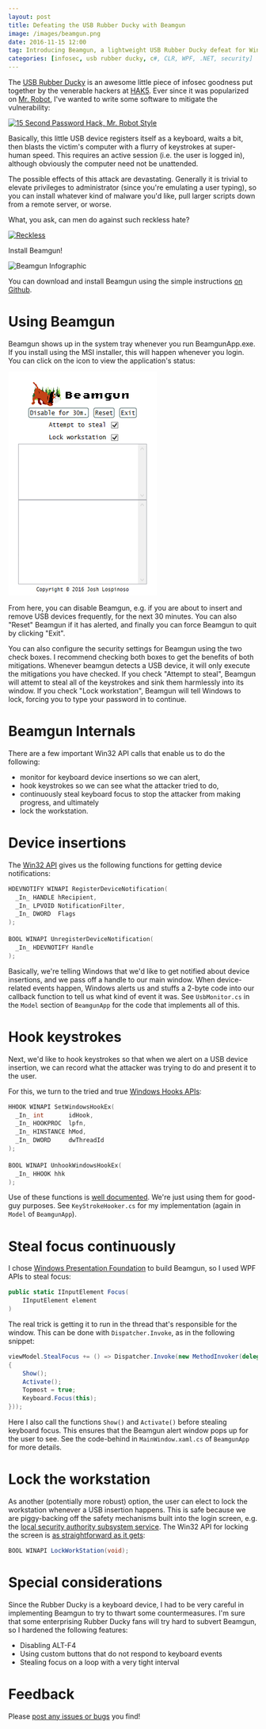 ```yaml
---
layout: post
title: Defeating the USB Rubber Ducky with Beamgun
image: /images/beamgun.png
date: 2016-11-15 12:00
tag: Introducing Beamgun, a lightweight USB Rubber Ducky defeat for Windows
categories: [infosec, usb rubber ducky, c#, CLR, WPF, .NET, security]
---
```

[1]: https://github.com/JLospinoso/beamgun
[2]: https://github.com/JLospinoso/beamgun/issues
[3]: http://usbrubberducky.com/#!index.md
[4]: https://hak5.org
[5]: http://www.usanetwork.com/mrrobot
[6]: https://msdn.microsoft.com/en-us/library/windows/desktop/aa363431(v=vs.85).aspx
[7]: https://msdn.microsoft.com/en-us/library/windows/desktop/ms644990(v=vs.85).aspx
[8]: http://resources.infosecinstitute.com/keyloggers-how-they-work-and-more/
[9]: https://msdn.microsoft.com/en-us/library/mt149843(v=vs.110).aspx
[10]: https://en.wikipedia.org/wiki/Local_Security_Authority_Subsystem_Service
[11]: https://msdn.microsoft.com/en-us/library/windows/desktop/aa376875(v=vs.85).aspx

The [USB Rubber Ducky][3] is an awesome little piece of infosec goodness put together by the venerable hackers at
[HAK5][4]. Ever since it was popularized on [Mr. Robot][5], I've wanted to write some software to mitigate the
vulnerability:

[![15 Second Password Hack, Mr. Robot Style](http://img.youtube.com/vi/4kX90HzA0FM/0.jpg)](https://www.youtube.com/watch?v=4kX90HzA0FM "15 Second Password Hack, Mr. Robot Style")

Basically, this little USB device registers itself as a keyboard, waits a bit, then
blasts the victim's computer with a flurry of keystrokes at super-human speed. This requires an
active session (i.e. the user is logged in), although obviously the computer need not be unattended.

The possible effects of this attack are devastating. Generally it is trivial to elevate privileges to
administrator (since you're emulating a user typing), so you can install whatever kind of malware
you'd like, pull larger scripts down from a remote server, or worse.

What, you ask, can men do against such reckless hate?

[![Reckless](http://img.youtube.com/vi/t6qQSll7InQ/0.jpg)](https://www.youtube.com/watch?v=t6qQSll7InQ "Reckless")

Install Beamgun!

![Beamgun Infographic](https://s3.amazonaws.com/net.lospi.beamgun/Readme.png)

You can download and install Beamgun using the simple instructions [on Github][1].


Using Beamgun
===

Beamgun shows up in the system tray whenever you run BeamgunApp.exe. If you install using the MSI installer, this will happen whenever you login. You can click on the icon to view the application's status:

![Beamgun Screenshot](/images/beamgun-armed.PNG)

From here, you can disable Beamgun, e.g. if you are about to insert and remove USB devices frequently, for the next 30 minutes. You can also "Reset" Beamgun if it has alerted, and finally you can force Beamgun to quit by clicking "Exit".

You can also configure the security settings for Beamgun using the two check boxes.
I recommend checking both boxes to get the benefits of both mitigations. Whenever
beamgun detects a USB device, it will only execute the mitigations you have checked.
If you check "Attempt to steal", Beamgun will attemt to steal all of the keystrokes and sink them harmlessly into its window.
If you check "Lock workstation", Beamgun will tell Windows to lock, forcing
you to type your password in to continue.

Beamgun Internals
==

There are a few important Win32 API calls that enable us to do the following:

* monitor for keyboard device insertions so we can alert,
* hook keystrokes so we can see what the attacker tried to do,
* continuously steal keyboard focus to stop the attacker from making progress, and ultimately
* lock the workstation.

Device insertions
===

The [Win32 API][6] gives us the following functions for getting device notifications:

```c
HDEVNOTIFY WINAPI RegisterDeviceNotification(
  _In_ HANDLE hRecipient,
  _In_ LPVOID NotificationFilter,
  _In_ DWORD  Flags
);

BOOL WINAPI UnregisterDeviceNotification(
  _In_ HDEVNOTIFY Handle
);
```

Basically, we're telling Windows that we'd like to get notified about device insertions, and we pass off a handle to our main window. When device-related events happen, Windows alerts us and stuffs a 2-byte code into our callback function to tell us what kind of event it was. See `UsbMonitor.cs` in the `Model` section of `BeamgunApp` for the code that implements all of this.

Hook keystrokes
===

Next, we'd like to hook keystrokes so that when we alert on a USB device insertion, we can record what the attacker was trying to do and present it to the user.

For this, we turn to the tried and true [Windows Hooks APIs][7]:

```c
HHOOK WINAPI SetWindowsHookEx(
  _In_ int       idHook,
  _In_ HOOKPROC  lpfn,
  _In_ HINSTANCE hMod,
  _In_ DWORD     dwThreadId
);

BOOL WINAPI UnhookWindowsHookEx(
  _In_ HHOOK hhk
);
```

Use of these functions is [well documented][8]. We're just using them for good-guy purposes. See `KeyStrokeHooker.cs` for my implementation (again in `Model` of `BeamgunApp`).

Steal focus continuously
===

I chose [Windows Presentation Foundation][9] to build Beamgun, so I used WPF APIs to steal focus:

```cs
public static IInputElement Focus(
	IInputElement element
)
```

The real trick is getting it to run in the thread that's responsible for the window. This can be done with `Dispatcher.Invoke`, as in the following snippet:

```cs
viewModel.StealFocus += () => Dispatcher.Invoke(new MethodInvoker(delegate
{
    Show();
    Activate();
    Topmost = true;
    Keyboard.Focus(this);
}));
```

Here I also call the functions `Show()` and `Activate()` before stealing keyboard focus. This ensures that the Beamgun alert window pops up for the user to see.
See the code-behind in `MainWindow.xaml.cs` of `BeamgunApp` for more details.

Lock the workstation
===
As another (potentially more robust) option, the user can elect to lock the workstation whenever a USB insertion happens. This is safe because we are piggy-backing off the safety mechanisms built into the login screen, e.g. the [local security authority subsystem service][10]. The Win32 API for locking the screen is [as straightforward as it gets][11]:

```cs
BOOL WINAPI LockWorkStation(void);
```

Special considerations
===

Since the Rubber Ducky is a keyboard device, I had to be very careful in implementing Beamgun to try to thwart some countermeasures. I'm sure that some enterprising Rubber Ducky fans will try hard to subvert Beamgun, so I hardened the following features:

* Disabling ALT-F4
* Using custom buttons that do not respond to keyboard events
* Stealing focus on a loop with a very tight interval

Feedback
==
Please [post any issues or bugs][2] you find!
